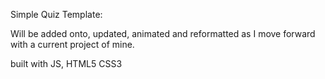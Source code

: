 Simple Quiz Template:

Will be added onto, updated, animated and reformatted as I move forward with a current project of mine.

built with JS, HTML5 CSS3